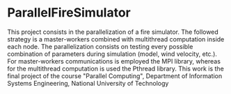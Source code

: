 # ParallelFireSimulator
This project consists in the parallelization of a fire simulator. The followed strategy is a master-workers combined with multithread computation inside each node. The parallelization consists on testing every possible combination of parameters during simulation (model, wind velocity, etc.).
For master-workers communications is employed the MPI library, whereas for the multithread computation is used the Pthread library.
This work is the final project of the course "Parallel Computing", Department of Information Systems Engineering, National University of Technology
